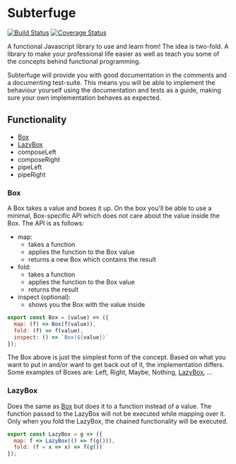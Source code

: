 # Subterfuge 
[![Build Status](https://travis-ci.org/phixid/subterfuge.svg?branch=master)](https://travis-ci.org/phixid/subterfuge)
[![Coverage Status](https://coveralls.io/repos/github/phixid/subterfuge/badge.svg?branch=master)](https://coveralls.io/github/phixid/subterfuge?branch=master)

A functional Javascript library to use and learn from! The idea is two-fold. A library 
to make your professional life easier as well as teach you some of the concepts behind 
functional programming.

Subterfuge will provide you with good documentation in the comments and a documenting test-suite. 
This means you will be able to implement the behaviour yourself using the documentation and tests 
as a guide, making sure your own implementation behaves as expected.

## Functionality

- [Box](#box)
- [LazyBox](#lazybox)
- composeLeft
- composeRight
- pipeLeft
- pipeRight

### Box
A Box takes a value and boxes it up. On the box you'll be able to use a minimal, Box-specific API 
which does not care about the value inside the Box. The API is as follows:

- map:
    - takes a function
    - applies the function to the Box value
    - returns a new Box which contains the result    
- fold:
    - takes a function
    - applies the function to the Box value
    - returns the result
- inspect (optional):
    - shows you the Box with the value inside

```javascript
export const Box = (value) => ({
  map: (f) => Box(f(value)),
  fold: (f) => f(value),
  inspect: () => `Box(${value})`
});
```

The Box above is just the simplest form of the concept. Based on what you want to put in and/or 
want to get back out of it, the implementation differs. Some examples of Boxes are: Left, Right, 
Maybe, Nothing, [LazyBox](#lazybox), ...

### LazyBox
Does the same as [Box](#box) but does it to a function instead of a value. The function passed to 
the LazyBox will not be executed while mapping over it. Only when you fold the LazyBox, the chained 
functionality will be executed.

```javascript
export const LazyBox = g => ({
  map: f => LazyBox(() => f(g())),
  fold: (f = x => x) => f(g())
});
```
